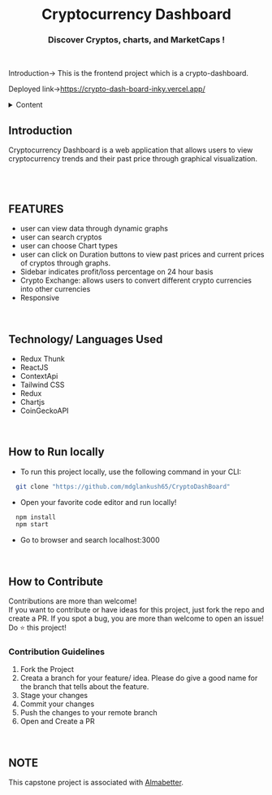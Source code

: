 <h1 align="center">
  <br />
  Cryptocurrency Dashboard
  <h3 align="center">
    Discover Cryptos, charts, and MarketCaps !
</h3>

<br/>

Introduction-> This is the frontend project which is a crypto-dashboard.

Deployed link->https://crypto-dash-board-inky.vercel.app/

<details>
    <summary>Content</summary>
    <ol>
        <li><a href="#introduction">Introduction</a></li>
        <li><a href="#features">Features</a></li>
        <li><a href="#technology-languages-used">Technology/ Languages Used</a></li>
        <li><a href="#how-to-run-locally">How to Run Locally</a></li>
        <li><a href="#how-to-contribute">How to Contribute</a></li>
    </ol>
</details>

## **Introduction**

<p>
    Cryptocurrency Dashboard is a web application that allows users to view cryptocurrency trends and their past price through graphical visualization.</p>
<br />

<br />
<!-- FEATURES -->

## **FEATURES**

- user can view data through dynamic graphs
- user can search cryptos
- user can choose Chart types
- user can click on Duration buttons to view past prices and current prices of cryptos through graphs.
- Sidebar indicates profit/loss percentage on 24 hour basis
- Crypto Exchange: allows users to convert different crypto currencies into other currencies
- Responsive

<br />

## **Technology/ Languages Used**

- Redux Thunk
- ReactJS
- ContextApi
- Tailwind CSS
- Redux
- Chartjs
- CoinGeckoAPI

<br />
<!-- HOW TO RUN LOCALLY -->

## **How to Run locally**

- To run this project locally, use the following command in your CLI:

```bash
  git clone "https://github.com/mdglankush65/CryptoDashBoard"
```

- Open your favorite code editor and run locally!

```bash
  npm install
  npm start
```

- Go to browser and search localhost:3000

<br />
<!-- CONTRIBUTING -->

## **How to Contribute**

Contributions are more than welcome! <br />
If you want to contribute or have ideas for this project, just fork the repo and create a PR. If you spot a bug, you are more than welcome to open an issue! Do ⭐ this project!

### Contribution Guidelines

1. Fork the Project
2. Creata a branch for your feature/ idea. Please do give a good name for the branch that tells about the feature.
3. Stage your changes
4. Commit your changes
5. Push the changes to your remote branch
6. Open and Create a PR

<br />
  
## NOTE
  <p> This capstone project is associated with <a href="https://www.almabetter.com">Almabetter</a>.</p>
